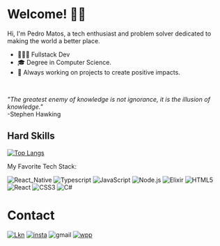 
# Welcome! 👋🏼
Hi, I'm Pedro Matos, a tech enthusiast and problem solver dedicated to making the world a better place.


- 👨🏻‍💻 Fullstack Dev
- 🎓 Degree in Computer Science.
- 🔭 Always working on projects to create positive impacts.

<br/>

 

*"The greatest enemy of knowledge is not
 ignorance, it is the illusion of knowledge."*
 <br/>
-Stephen Hawking


## Hard Skills

[![Top Langs](https://github-readme-stats.vercel.app/api/top-langs/?username=Pedro-Martes&layout=donut)](https://github.com/Pedro-Martes/)

 My Favorite Tech Stack:

 ![React_Native](https://img.shields.io/badge/React_Native-20232A?style=for-the-badge&logo=react&logoColor=61DAFB)
![Typescript](https://img.shields.io/badge/TypeScript-007ACC?style=for-the-badge&logo=typescript&logoColor=white)
![JavaScript](https://img.shields.io/badge/JavaScript-323330?style=for-the-badge&logo=javascript&logoColor=F7DF1E)
 ![Node.js](https://img.shields.io/badge/Node.js-43853D?style=for-the-badge&logo=node.js&logoColor=white)
 ![Elixir](https://img.shields.io/badge/Elixir-4B275F?style=for-the-badge&logo=elixir&logoColor=white)
 ![HTML5](https://img.shields.io/badge/HTML5-E34F26?style=for-the-badge&logo=html5&logoColor=white) 
 ![React](https://img.shields.io/badge/React-20232A?style=for-the-badge&logo=react&logoColor=61DAFB)
 ![CSS3](https://img.shields.io/badge/CSS3-1572B6?style=for-the-badge&logo=css3&logoColor=white)
 ![C#](https://img.shields.io/badge/C%23-239120?style=for-the-badge&logo=c-sharp&logoColor=white)

# Contact 
[![Lkn](https://img.shields.io/badge/LinkedIn-0077B5?style=for-the-badge&logo=linkedin&logoColor=white)](https://www.linkedin.com/in/pedro-matos-a25199193/)
[![insta](https://img.shields.io/badge/Instagram-E4405F?style=for-the-badge&logo=instagram&logoColor=white)](https://www.instagram.com/j.pedro_matos/)
![gmail](https://img.shields.io/badge/Perdrom2913@gmail.com-D14836?style=for-the-badge&logo=gmail&logoColor=white)
[![wpp](https://img.shields.io/badge/WhatsApp-25D366?style=for-the-badge&logo=whatsapp&logoColor=whitee)](https://wa.me/55719823304219)

